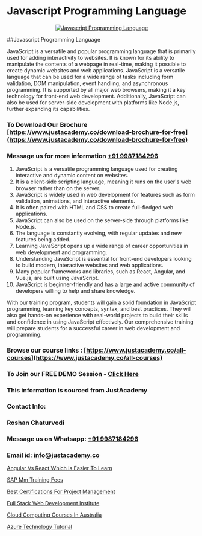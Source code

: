# Javascript Programming Language

<p align="center">
  <a href="https://justacademy.co/course-detail/javascript-training">
    <img src="https://justacademy.co/storage2/course_image/1676636853_course_image.webp" alt="Javascript Programming Language">
  </a>
</p>
##Javascript Programming Language

JavaScript is a versatile and popular programming language that is primarily used for adding interactivity to websites. It is known for its ability to manipulate the contents of a webpage in real-time, making it possible to create dynamic websites and web applications. JavaScript is a versatile language that can be used for a wide range of tasks including form validation, DOM manipulation, event handling, and asynchronous programming. It is supported by all major web browsers, making it a key technology for front-end web development. Additionally, JavaScript can also be used for server-side development with platforms like Node.js, further expanding its capabilities.
### To Download Our Brochure [https://www.justacademy.co/download-brochure-for-free](https://www.justacademy.co/download-brochure-for-free)
### Message us for more information [+91 9987184296](https://api.whatsapp.com/send?phone=919987184296)
1) JavaScript is a versatile programming language used for creating interactive and dynamic content on websites.
2) It is a client-side scripting language, meaning it runs on the user's web browser rather than on the server.
3) JavaScript is widely used in web development for features such as form validation, animations, and interactive elements.
4) It is often paired with HTML and CSS to create full-fledged web applications.
5) JavaScript can also be used on the server-side through platforms like Node.js.
6) The language is constantly evolving, with regular updates and new features being added.
7) Learning JavaScript opens up a wide range of career opportunities in web development and programming.
8) Understanding JavaScript is essential for front-end developers looking to build modern, interactive websites and web applications.
9) Many popular frameworks and libraries, such as React, Angular, and Vue.js, are built using JavaScript.
10) JavaScript is beginner-friendly and has a large and active community of developers willing to help and share knowledge. 

With our training program, students will gain a solid foundation in JavaScript programming, learning key concepts, syntax, and best practices. They will also get hands-on experience with real-world projects to build their skills and confidence in using JavaScript effectively. Our comprehensive training will prepare students for a successful career in web development and programming.

### Browse our course links : [https://www.justacademy.co/all-courses](https://www.justacademy.co/all-courses) 
### To Join our FREE DEMO Session - [Click Here](https://www.justacademy.co/register-for-course-demo)


### This information is sourced from JustAcademy
### Contact Info:
### Roshan Chaturvedi
### Message us on Whatsapp: [+91 9987184296](https://api.whatsapp.com/send?phone=919987184296)
### Email id: [info@justacademy.co](mailto:info@justacademy.co)
                
[Angular Vs React Which Is Easier To Learn](https://www.linkedin.com/pulse/angular-vs-react-which-easier-learn-justacademy-ahmedabad-o6y7e?trackingId=ZQn7EHBblON%2FGK%2FYsdHvJA%3D%3D&lipi=urn%3Ali%3Apage%3Ad_flagship3_company_admin%3BBylBlMTlRO%2BPitwDv%2FJk0g%3D%3D)

[SAP Mm Training Fees](https://www.linkedin.com/pulse/sap-mm-training-fees-justacademy-bay-area-qgqnf/)

[Best Certifications For Project Management](https://medium.com/@shivamja27/best-certifications-for-project-management-c3566e866176)

[Full Stack Web Development Institute](https://medium.com/@justacademytraining/full-stack-web-development-institute-0204b332b93f)

[Cloud Computing Courses In Australia](https://justacademyin.github.io/justacademy/cloud-computing-courses-in-australia)

[Azure Technology Tutorial](https://justacademyin.github.io/justacademy/azure-technology-tutorial)

